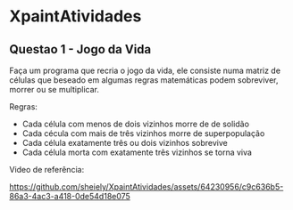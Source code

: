 # XpaintAtividades

## Questao 1 - Jogo da Vida
Faça um programa que recria o jogo da vida, ele consiste numa matriz de células que beseado em algumas regras matemáticas podem sobreviver, morrer ou se multiplicar.

Regras:
- Cada célula com menos de dois vizinhos morre de de solidão
- Cada cécula com mais de três vizinhos morre de superpopulação
- Cada célula exatamente três ou dois vizinhos sobrevive
- Cada célula morta com exatamente três vizinhos se torna viva

<p>Video de referência:</p>

https://github.com/sheiely/XpaintAtividades/assets/64230956/c9c636b5-86a3-4ac3-a418-0de54d18e075









